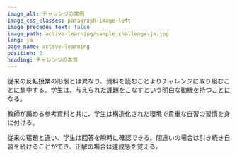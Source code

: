 ```yaml
---
image_alt: チャレンジの実例
image_css_classes: paragraph-image-left
image_precedes_text: false
image_path: active-learning/sample_challenge-ja.jpg
lang: ja
page_name: active-learning
position: 2
heading: チャレンジの本質
---
```


従来の反転授業の形態とは異なり、資料を読むことよりチャレンジに取り組むことに集中する。学生は、与えられた課題をこなすという明白な動機を持つことになる。

教師が薦める参考資料と共に、学生は構造化された環境で貴重な自習の習慣を身に付ける。

従来の宿題と違い、学生は回答を瞬時に確認できる。間違いの場合は引き続き自習を続けることができ、正解の場合は達成感を覚える。
